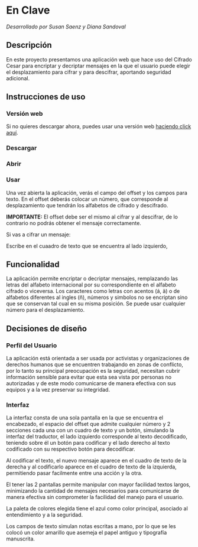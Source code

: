 # En Clave
_Desarrollado por Susan Saenz y Diana Sandoval_ 

## Descripción

En este proyecto presentamos una aplicación web que hace uso del Cifrado Cesar para encriptar y decriptar mensajes en la que el usuario puede elegir el desplazamiento para cifrar y para descifrar, aportando seguridad adicional.

## Instrucciones de uso 

### Versión web
Si no quieres descargar ahora, puedes usar una versión web [haciendo click aquí](https://caesar-cipher.susansaenz.repl.co/). 

### Descargar

### Abrir

### Usar
Una vez abierta la aplicación, verás el campo del offset y los campos para texto. 
En el offset deberás colocar un número, que corresponde al desplazamiento que tendrán los alfabetos de cifrado y descifrado.

**IMPORTANTE:** El offset debe ser el mismo al cifrar y al descifrar, de lo contrario no podrás obtener el mensaje correctamente.

Si vas a cifrar un mensaje:

Escribe en el cuaadro de texto que se encuentra al lado izquierdo,


## Funcionalidad

La aplicación permite encriptar o decriptar mensajes, remplazando las letras del alfabeto internacional por su correspondiente en el alfabeto cifrado o viceversa. Los caracteres como letras con acentos (á, ä) o de alfabetos diferentes al ingles (ñ), números y simbolos no se encriptan sino que se conservan tal cual en su misma posición. Se puede usar cualquier número para el desplazamiento.

## Decisiones de diseño

### Perfil del Usuario
La aplicación está orientada a ser usada por activistas y organizaciones de derechos humanos que se encuentren trabajando en zonas de conflicto, por lo tanto su principal preocupación es la seguridad, necesitan cubrir información sensible para evitar que esta sea vista por personas no autorizadas y de este modo comunicarse de manera efectiva con sus equipos y a la vez preservar su integridad.

### Interfaz 
La interfaz consta de una sola pantalla en la que se encuentra el encabezado, el espacio del offset que admite cualquier número y 2 secciones cada una con un cuadro de texto y un botón, simulando la interfaz del traductor, el lado izquierdo corresponde al texto decodificado, teniendo sobre él un botón para codificar y el lado derecho al texto codificado con su respectivo botón para decodificar. 

Al codificar el texto, el nuevo mensaje aparece en el cuadro de texto de la derecha y al codificarlo aparece en el cuadro de texto de la izquierda, permitiendo pasar facilmente entre una acción y la otra.

El tener las 2 pantallas permite manipular con mayor facilidad textos largos, minimizando la cantidad de mensajes necesarios para comunicarse de manera efectiva sin comprometer la facilidad del manejo para el usuario.

La paleta de colores elegida tiene el azul como color principal, asociado al entendimiento y a la seguridad.

Los campos de texto simulan notas escritas a mano, por lo que se les colocó un color amarillo que asemeja el papel antiguo y tipografía manuscrita.
